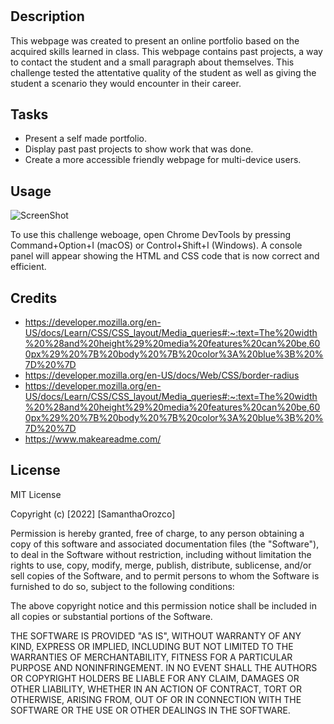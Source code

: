 # <samorozco-portfolio>

## Description

This webpage was created to present an online portfolio based on the acquired skills learned in class. This webpage contains past projects, a way to contact the student and a small paragraph about themselves. This challenge tested the attentative quality of the student as well as giving the student a scenario they would encounter in their career.

## Tasks
- Present a self made portfolio.
- Display past past projects to show work that was done.
- Create a more accessible friendly webpage for multi-device users.



## Usage

![ScreenShot](./)

To use this challenge weboage, open Chrome DevTools by pressing Command+Option+I (macOS) or Control+Shift+I (Windows). A console panel will appear showing the HTML and CSS code that is now correct and efficient.


## Credits

- https://developer.mozilla.org/en-US/docs/Learn/CSS/CSS_layout/Media_queries#:~:text=The%20width%20%28and%20height%29%20media%20features%20can%20be,600px%29%20%7B%20body%20%7B%20color%3A%20blue%3B%20%7D%20%7D
- https://developer.mozilla.org/en-US/docs/Web/CSS/border-radius
- https://developer.mozilla.org/en-US/docs/Learn/CSS/CSS_layout/Media_queries#:~:text=The%20width%20%28and%20height%29%20media%20features%20can%20be,600px%29%20%7B%20body%20%7B%20color%3A%20blue%3B%20%7D%20%7D
- https://www.makeareadme.com/

## License

MIT License

Copyright (c) [2022] [SamanthaOrozco]

Permission is hereby granted, free of charge, to any person obtaining a copy
of this software and associated documentation files (the "Software"), to deal
in the Software without restriction, including without limitation the rights
to use, copy, modify, merge, publish, distribute, sublicense, and/or sell
copies of the Software, and to permit persons to whom the Software is
furnished to do so, subject to the following conditions:

The above copyright notice and this permission notice shall be included in all
copies or substantial portions of the Software.

THE SOFTWARE IS PROVIDED "AS IS", WITHOUT WARRANTY OF ANY KIND, EXPRESS OR
IMPLIED, INCLUDING BUT NOT LIMITED TO THE WARRANTIES OF MERCHANTABILITY,
FITNESS FOR A PARTICULAR PURPOSE AND NONINFRINGEMENT. IN NO EVENT SHALL THE
AUTHORS OR COPYRIGHT HOLDERS BE LIABLE FOR ANY CLAIM, DAMAGES OR OTHER
LIABILITY, WHETHER IN AN ACTION OF CONTRACT, TORT OR OTHERWISE, ARISING FROM,
OUT OF OR IN CONNECTION WITH THE SOFTWARE OR THE USE OR OTHER DEALINGS IN THE
SOFTWARE.

